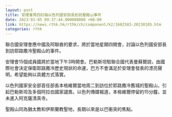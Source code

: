 ```yaml
---
layout: post
title: 安理會周四討論以色列國安部長到訪聖殿山事件
date: 2023-01-05 09:37:44.000000000 +08:00
link: https://news.rthk.hk/rthk/ch/component/k2/1682583-20230105.htm
categories: rthk
---
```


聯合國安理會應中國及阿聯酋的要求，將於當地星期四開會，討論以色列國安部長到訪耶路撒冷聖殿山的事件。

安理會15個成員國將於當地下午3時開會。巴勒斯坦駐聯合國代表曼蘇爾說，由國際社會決定保衛耶路撒冷歷史現狀的命運，巴方不會滿足於安理會發表的漂亮聲明，希望能夠以具體方式落實。

以色列國家安全部首任部長本格維爾當地周二到訪位於耶路撒冷舊城的聖殿山，引起巴勒斯坦及多個阿拉伯國家譴責。以色列傳媒報道，本格維爾停留約15分鐘，並未進入阿克薩清真寺。

聖殿山同為猶太教和伊斯蘭教聖地，長期以來是以巴衝突的焦點。
